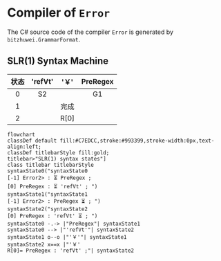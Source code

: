 # Compiler of `Error`

The C# source code of the compiler `Error` is generated by `bitzhuwei.GrammarFormat`.

## SLR(1) Syntax Machine

| 状态 | \'refVt\' | \'￥\' | PreRegex |
|:---:|:---:|:---:|:---:|
| 0 | S2 |   | G1 |
| 1 |   | 完成 |   |
| 2 |   | R[0] |   |


```Mermaid
flowchart
classDef default fill:#C7EDCC,stroke:#993399,stroke-width:0px,text-align:left;
classDef titlebarStyle fill:gold;
titlebar>"SLR(1) syntax states"]
class titlebar titlebarStyle
syntaxState0("syntaxState0
[-1] Error2> : ⏳ PreRegex ; 
[0] PreRegex : ⏳ 'refVt' ; ")
syntaxState1("syntaxState1
[-1] Error2> : PreRegex ⏳ ; ")
syntaxState2("syntaxState2
[0] PreRegex : 'refVt' ⏳ ; ")
syntaxState0 -.-> |"PreRegex"| syntaxState1
syntaxState0 --> |"'refVt'"| syntaxState2
syntaxState1 o--o |"'￥'"| syntaxState1
syntaxState2 x==x |"'￥' 
R[0]= PreRegex : 'refVt' ;"| syntaxState2


```

